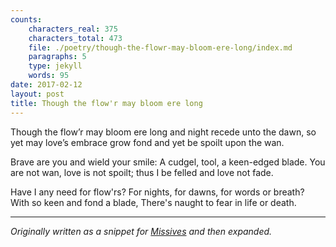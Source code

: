 ```yaml
---
counts:
    characters_real: 375
    characters_total: 473
    file: ./poetry/though-the-flowr-may-bloom-ere-long/index.md
    paragraphs: 5
    type: jekyll
    words: 95
date: 2017-02-12
layout: post
title: Though the flow'r may bloom ere long
---
```


<div class="verse">
Though the flow’r may bloom ere long
and night recede unto the dawn,
so yet may love’s embrace grow fond
and yet be spoilt upon the wan.

Brave are you and wield your smile:
A cudgel, tool, a keen-edged blade.
You are not wan, love is not spoilt;
thus I be felled and love not fade.

Have I any need for flow'rs?
For nights, for dawns, for words or breath?
With so keen and fond a blade,
There's naught to fear in life or death.
</div>

-----

*Originally written as a snippet for [Missives](/fiction/missives) and then expanded.*
